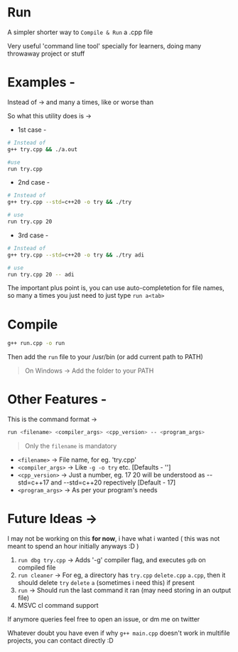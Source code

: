 # Run

A simpler shorter way to `Compile & Run` a .cpp file

Very useful 'command line tool' specially for learners, doing many throwaway project or stuff

# Examples -

Instead of ->  and many a times, like or worse than 

So what this utility does is ->
* 1st case - 
```sh
# Instead of
g++ try.cpp && ./a.out

#use
run try.cpp
```

* 2nd case - 
```sh
# Instead of 
g++ try.cpp --std=c++20 -o try && ./try

# use
run try.cpp 20
```

* 3rd case - 
```sh
# Instead of 
g++ try.cpp --std=c++20 -o try && ./try adi

# use
run try.cpp 20 -- adi
```

The important plus point is, you can use auto-completetion for file names, so many a times you just need to just type `run a<tab>`

# Compile

```sh
g++ run.cpp -o run
```
Then add the `run` file to your /usr/bin (or add current path to PATH)
> On Windows -> Add the folder to your PATH

# Other Features -

This is the command format ->
```sh
run <filename> <compiler_args> <cpp_version> -- <program_args>
```
> Only the `filename` is mandatory

* `<filename>` -> File name, for eg. 'try.cpp'
* `<compiler_args>` -> Like ```-g -o try``` etc. \[Defaults - ''\]
* `<cpp_version>` -> Just a number, eg. 17 20 will be understood as --std=c++17 and --std=c++20 repectively  \[Default - 17\]
* `<program_args>` -> As per your program's needs

# Future Ideas ->

I may not be working on this **for now**, i have what i wanted ( this was not meant to spend an hour initially anyways :D )
1. `run dbg try.cpp` -> Adds '-g' compiler flag, and executes `gdb` on compiled file
2. `run cleaner` -> For eg, a directory has `try.cpp` `delete.cpp` `a.cpp`, then it should delete `try` `delete` `a` (sometimes i need this) if present
3. `run` -> Should run the last command it ran (may need storing in an output file)
4. MSVC cl command support


If anymore queries feel free to open an issue, or dm me on twitter

Whatever doubt you have even if why `g++ main.cpp` doesn't work in multifile projects, you can contact directly :D